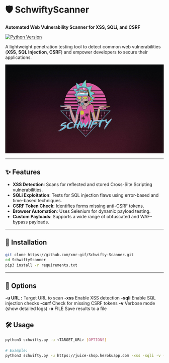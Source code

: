 # 🛡️ SchwiftyScanner  
**Automated Web Vulnerability Scanner for XSS, SQLi, and CSRF**  


[![Python Version](https://img.shields.io/badge/Python-3.10%2B-yellowgreen)](https://www.python.org/)  

A lightweight penetration testing tool to detect common web vulnerabilities (**XSS**, **SQL Injection**, **CSRF**) and empower developers to secure their applications.  

![SchwiftyScanner Logo](
rick-sanchez-schwifty-dope-laptop-exwtrlg412wnlvmw.jpg) 

---

## ✨ Features  
- **XSS Detection**: Scans for reflected and stored Cross-Site Scripting vulnerabilities.  
- **SQLi Exploitation**: Tests for SQL injection flaws using error-based and time-based techniques.  
- **CSRF Token Check**: Identifies forms missing anti-CSRF tokens.  
- **Browser Automation**: Uses Selenium for dynamic payload testing.  
- **Custom Payloads**: Supports a wide range of obfuscated and WAF-bypass payloads.  

---

## 🚀 Installation  
```bash  
git clone https://github.com/xmr-gif/Schwifty-Scanner.git 
cd SchwiftyScanner  
pip3 install -r requirements.txt

```
---

## 🔧 Options

**-u URL :** 	Target URL to scan
**-xss**	Enable XSS detection
**-sqli**	Enable SQL injection checks
**-csrf**	Check for missing CSRF tokens
**-v**	Verbose mode (show detailed logs)
**-o** FILE	Save results to a file

## 🛠️ Usage
```bash  
python3 schwifty.py -u <TARGET_URL> [OPTIONS]  

# Example:  
python3 schwifty.py -u https://juice-shop.herokuapp.com -xss -sqli -v -o report.txt  


